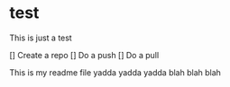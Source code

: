 # test
This is just a test

[] Create a repo
[] Do a push
[] Do a pull

This is my readme file
yadda yadda yadda
blah blah blah
